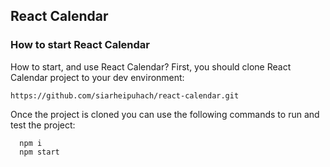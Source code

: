 ## React Calendar

### How to start React Calendar 

How to start, and use React Calendar? 
First, you should clone React Calendar project to your dev environment:
    
    https://github.com/siarheipuhach/react-calendar.git
    
Once the project is cloned you can use the following commands to run and test the project:

```
  npm i
  npm start  
```

